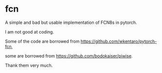 # fcn
A simple and bad but usable implementation of FCN8s in pytorch. 

I am not good at coding. 

Some of the code are borrowed from https://github.com/wkentaro/pytorch-fcn, 

some are borrowed from https://github.com/bodokaiser/piwise. 

Thank them very much. 
